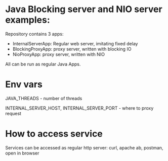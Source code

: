 # Java Blocking server and NIO server examples:
Repository contains 3 apps: 
* InternalServerApp: Regular web server, imitating fixed delay
* BlockingProxyApp: proxy server, written with blocking IO
* NioProxyApp: proxy server, written with NIO

All can be run as regular Java Apps. 

# Env vars
JAVA_THREADS - number of threads

INTERNAL_SERVER_HOST, INTERNAL_SERVER_PORT - where to proxy request

# How to access service
Services can be accessed as regular http server: curl, apache ab, postman, open in browser
